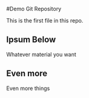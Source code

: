 #Demo Git Repository

This is the first file in this repo.


## Ipsum Below

Whatever material you want

## Even more

Even more things